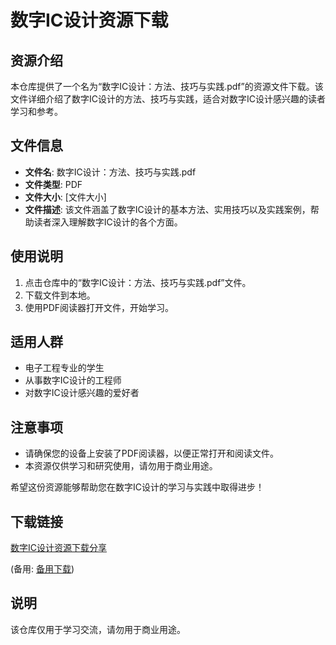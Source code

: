 # 数字IC设计资源下载

## 资源介绍

本仓库提供了一个名为“数字IC设计：方法、技巧与实践.pdf”的资源文件下载。该文件详细介绍了数字IC设计的方法、技巧与实践，适合对数字IC设计感兴趣的读者学习和参考。

## 文件信息

- **文件名**: 数字IC设计：方法、技巧与实践.pdf
- **文件类型**: PDF
- **文件大小**: [文件大小]
- **文件描述**: 该文件涵盖了数字IC设计的基本方法、实用技巧以及实践案例，帮助读者深入理解数字IC设计的各个方面。

## 使用说明

1. 点击仓库中的“数字IC设计：方法、技巧与实践.pdf”文件。
2. 下载文件到本地。
3. 使用PDF阅读器打开文件，开始学习。

## 适用人群

- 电子工程专业的学生
- 从事数字IC设计的工程师
- 对数字IC设计感兴趣的爱好者

## 注意事项

- 请确保您的设备上安装了PDF阅读器，以便正常打开和阅读文件。
- 本资源仅供学习和研究使用，请勿用于商业用途。

希望这份资源能够帮助您在数字IC设计的学习与实践中取得进步！

## 下载链接
[数字IC设计资源下载分享](https://pan.quark.cn/s/ee653811241f) 

(备用: [备用下载](https://pan.baidu.com/s/1mYImq9KtC1IAAgPaAKsIZg?pwd=1234))

## 说明

该仓库仅用于学习交流，请勿用于商业用途。

